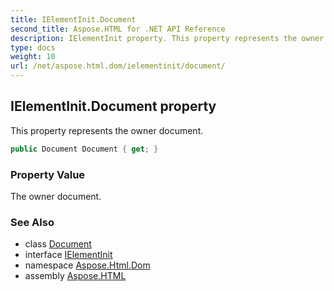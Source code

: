 ```yaml
---
title: IElementInit.Document
second_title: Aspose.HTML for .NET API Reference
description: IElementInit property. This property represents the owner document
type: docs
weight: 10
url: /net/aspose.html.dom/ielementinit/document/
---
```

## IElementInit.Document property

This property represents the owner document.

```csharp
public Document Document { get; }
```

### Property Value

The owner document.

### See Also

* class [Document](../../document/)
* interface [IElementInit](../)
* namespace [Aspose.Html.Dom](../../../aspose.html.dom/)
* assembly [Aspose.HTML](../../../)
